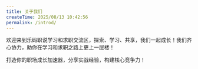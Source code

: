 ```yaml
---
title: 关于我们
createTime: 2025/08/13 10:42:56
permalink: /introd/
---
```



  欢迎来到乐码职说学习和求职交流区，探索、学习、共享，我们一起成长！我们齐心协力，助你在学习和求职之路上更上一层楼！
  
  打造你的职场成长加速器，分享实战经验，构建核心竞争力！

